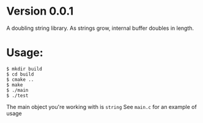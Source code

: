 # Version 0.0.1

A doubling string library. As strings grow, internal buffer doubles in length.

# Usage:
```
$ mkdir build
$ cd build
$ cmake ..
$ make
$ ./main
$ ./test
```

The main object you're working with is `string`
See `main.c` for an example of usage

